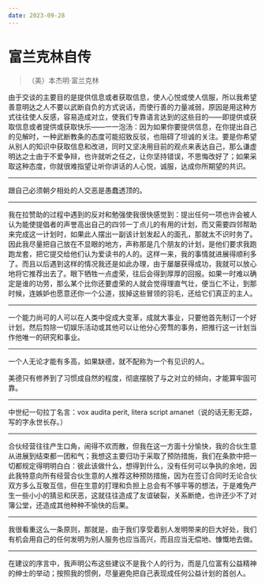 ```yaml
---
date: 2023-09-28
---
```


# 富兰克林自传

> （美）本杰明·富兰克林

由于交谈的主要目的是提供信息或者获取信息，使人心悦或使人信服，所以我希望善意明达之人不要以武断自负的方式说话，而使行善的力量减弱，原因是用这种方式往往使人反感，容易造成对立，使我们专靠语言达到的这些目的——即提供或获取信息或者提供或获取快乐——一一泡汤：因为如果你要提供信息，在你提出自己的见解时，一种武断教条的态度可能招致反驳，也阻碍了坦诚的关注。要是你希望从别人的知识中获取信息和改进，同时又坚决用目前的观点来表达自己，那么谦虚明达之士由于不爱争辩，也许就听之任之，让你坚持错误，不思悔改好了；如果采取这种态度，你就很难指望让听你讲话的人心悦，诚服，达成你所期望的共识。

---

跟自己必须朝夕相处的人交恶是愚蠢透顶的。

---

我在拉赞助的过程中遇到的反对和勉强使我很快感觉到：提出任何一项也许会被人认为能使提倡者的声誉高出自己的四邻一丁点儿的有用的计划，而又需要四邻帮助来完成这一计划时，如果此人摆出一副该计划发起人的面孔，那就太不识时务了。因此我尽量把自己放在不显眼的地方，声称那是几个朋友的计划，是他们要求我跑跑龙套，把它提交给他们认为爱读书的人的。这样一来，我的事情就进展得顺利多了。而且以后遇到这样的情况我还是如此办理，由于屡屡获得成功，我就可以放心地将它推荐出去了。眼下牺牲一点虚荣，往后会得到厚厚的回报。如果一时难以确定是谁的功劳，那么某个比你还要虚荣的人就会觉得理直气壮，便当仁不让，到那时候，连嫉妒也愿意还你一个公道，拔掉这些冒领的羽毛，还给它们真正的主人。

---

一个能力尚可的人可以在人类中促成大变革，成就大事业，只要他首先制订一个好计划，然后剪除一切娱乐活动或其他可以让他分心旁骛的事务，把推行这一计划当作他唯一的研究和事业。

---

一个人无论才能有多高，如果缺德，就不配称为一个有见识的人。

美德只有修养到了习惯成自然的程度，彻底摆脱了与之对立的倾向，才能算牢固可靠。

---

中世纪一句拉丁名言：vox audita perit, litera script amanet（说的话无影无踪，写的字永世长存。）

---

合伙经营往往产生口角，闹得不欢而散，但我在这一方面十分愉快，我的合伙生意从进展到结束都一团和气；我想这主要归功于采取了预防措施，我们在条款中把一切都规定得明明白白：彼此该做什么，想得到什么，没有任何可以争执的余地，因此我特意向所有经营合伙生意的人推荐这种预防措施，因为在签订合同时无论合伙双方多么互敬互信，但在生意的打理和负担上总会有不够平等的想法，于是难免产生一些小小的猜忌和厌恶，这就往往造成了友谊破裂，关系断绝，也许还少不了对簿公堂，还造成其他种种不愉快的后果。

---

我很看重这么一条原则，那就是，由于我们享受着别人发明带来的巨大好处，我们有机会用自己的任何发明为别人服务也应当高兴，而且应当无偿地、慷慨地去做。

---

在建议的序言中，我声明公布这些建议不是我个人的行为，而是几位富有公益精神的绅士的举动；按照我的惯例，尽量避免把自己表现成任何公益计划的首创人。
